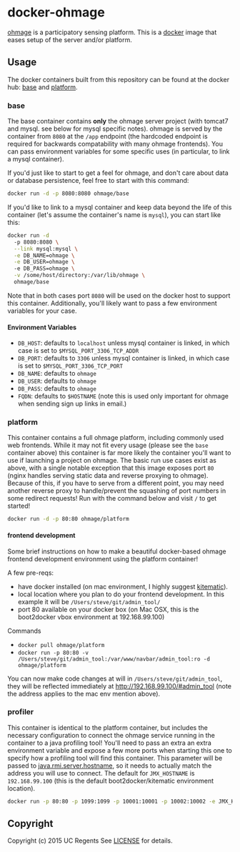 # docker-ohmage

[ohmage](https://github.com/ohmage/server) is a participatory sensing platform.
This is a [docker](https://www.docker.io) image that eases setup of the server and/or platform.

## Usage

The docker containers built from this repository can be found at the docker hub: [base](https://registry.hub.docker.com/u/ohmage/base/) and [platform](https://registry.hub.docker.com/u/ohmage/platform/).

### base

The base container contains **only** the ohmage server project (with tomcat7 and mysql. see below for mysql specific notes). ohmage is served by the container from `8080` at the `/app` endpoint (the hardcoded endpoint is required for backwards compatability with many ohmage frontends). You can pass environment variables for some specific uses (in particular, to link a mysql container). 

If you'd just like to start to get a feel for ohmage, and don't care about data or database persistence, feel free to start with this command:

```bash
docker run -d -p 8080:8080 ohmage/base
```

If you'd like to link to a mysql container and keep data beyond the life of this container (let's assume the container's name is `mysql`), you can start like this:

```bash
docker run -d 
  -p 8080:8080 \
  --link mysql:mysql \
  -e DB_NAME=ohmage \
  -e DB_USER=ohmage \ 
  -e DB_PASS=ohmage \
  -v /some/host/directory:/var/lib/ohmage \
  ohmage/base
```

Note that in both cases port `8080` will be used on the docker host to support this container. Additionally, you'll likely want to pass a few environment variables for your case.

#### Environment Variables

  * `DB_HOST`: defaults to `localhost` unless mysql container is linked, in which case is set to `$MYSQL_PORT_3306_TCP_ADDR`
  * `DB_PORT`: defaults to `3306` unless mysql container is linked, in which case is set to `$MYSQL_PORT_3306_TCP_PORT`
  * `DB_NAME`: defaults to `ohmage`
  * `DB_USER`: defaults to `ohmage`
  * `DB_PASS`: defaults to `ohmage`
  * `FQDN`: defaults to `$HOSTNAME` (note this is used only important for ohmage when sending sign up links in email.)

### platform

This container contains a full ohmage platform, including commonly used web frontends. While it may not fit every usage (please see the `base` container above) this container is far more likely the container you'll want to use if launching a project on ohmage. The basic run use cases exist as above, with a single notable exception that this image exposes port `80` (nginx handles serving static data and reverse proxying to ohmage). Because of this, if you have to serve from a different point, you may need another reverse proxy to handle/prevent the squashing of port numbers in some redirect requests! Run with the command below and visit `/` to get started!

```bash
docker run -d -p 80:80 ohmage/platform
```

#### frontend development
Some brief instructions on how to make a beautiful docker-based ohmage frontend development environment using the platform container!

A few pre-reqs:
  * have docker installed (on mac environment, I highly suggest [kitematic](https://kitematic.com/)).
  * local location where you plan to do your frontend development. In this example it will be `/Users/steve/git/admin_tool/`
  * port 80 available on your docker box (on Mac OSX, this is the boot2docker vbox environment at 192.168.99.100)

Commands
  * `docker pull ohmage/platform`
  * `docker run -p 80:80 -v /Users/steve/git/admin_tool:/var/www/navbar/admin_tool:ro -d ohmage/platform`

You can now make code changes at will in `/Users/steve/git/admin_tool`, they will be reflected immediately at http://192.168.99.100/#admin_tool (note the address applies to the mac env mention above).

### profiler

This container is identical to the platform container, but includes the necessary configuration to connect the ohmage service running in the container to a java profiling tool! You'll need to pass an extra an extra environment variable and expose a few more ports when starting this one to specify how a profiling tool will find this container.  This parameter will be passed to [java.rmi.server.hostname](https://docs.oracle.com/javase/7/docs/technotes/guides/rmi/javarmiproperties.html), so it needs to actually match the address you will use to connect.  The default for `JMX_HOSTNAME` is `192.168.99.100` (this is the default boot2docker/kitematic environment location).

```bash
docker run -p 80:80 -p 1099:1099 -p 10001:10001 -p 10002:10002 -e JMX_HOSTNAME=192.168.99.100 -d ohmage/profiler
```

## Copyright
Copyright (c) 2015 UC Regents
See [LICENSE][] for details.

[license]: LICENSE
